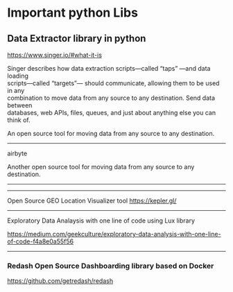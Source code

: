 # Important python Libs 



## Data Extractor library in python 
https://www.singer.io/#what-it-is

Singer describes how data extraction scripts—called “taps” —and data loading  
 scripts—called “targets”— should communicate, allowing them to be used in any   
 combination to move data from any source to any destination. Send data between   
 databases, web APIs, files, queues, and just about anything else you can think of.


   An open source tool for moving data from any source to any destination.


 ---


 airbyte



Another open source tool for moving data from any source to any destination.




  ---


---



Open Source GEO Location Visualizer tool 
https://kepler.gl/

---

 Exploratory Data Analaysis with one line of code using Lux library 
 
 https://medium.com/geekculture/exploratory-data-analysis-with-one-line-of-code-f4a8e0a55f56


 ---

 ### Redash  Open Source Dashboarding library based on Docker 
 https://github.com/getredash/redash


 


 

 